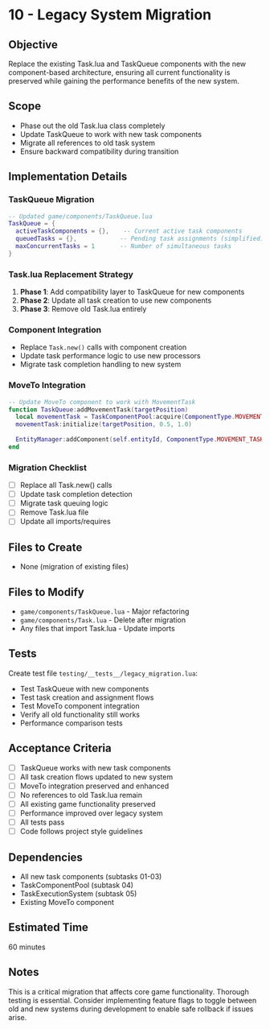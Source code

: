 # 10 - Legacy System Migration

## Objective
Replace the existing Task.lua and TaskQueue components with the new component-based architecture, ensuring all current functionality is preserved while gaining the performance benefits of the new system.

## Scope
- Phase out the old Task.lua class completely
- Update TaskQueue to work with new task components
- Migrate all references to old task system
- Ensure backward compatibility during transition

## Implementation Details

### TaskQueue Migration
```lua
-- Updated game/components/TaskQueue.lua
TaskQueue = {
  activeTaskComponents = {},    -- Current active task components
  queuedTasks = {},            -- Pending task assignments (simplified)
  maxConcurrentTasks = 1       -- Number of simultaneous tasks
}
```

### Task.lua Replacement Strategy
1. **Phase 1**: Add compatibility layer to TaskQueue for new components
2. **Phase 2**: Update all task creation to use new components
3. **Phase 3**: Remove old Task.lua entirely

### Component Integration
- Replace `Task.new()` calls with component creation
- Update task performance logic to use new processors
- Migrate task completion handling to new system

### MoveTo Integration
```lua
-- Update MoveTo component to work with MovementTask
function TaskQueue:addMovementTask(targetPosition)
  local movementTask = TaskComponentPool:acquire(ComponentType.MOVEMENT_TASK)
  movementTask:initialize(targetPosition, 0.5, 1.0)
  
  EntityManager:addComponent(self.entityId, ComponentType.MOVEMENT_TASK, movementTask)
end
```

### Migration Checklist
- [ ] Replace all Task.new() calls
- [ ] Update task completion detection
- [ ] Migrate task queuing logic
- [ ] Remove Task.lua file
- [ ] Update all imports/requires

## Files to Create
- None (migration of existing files)

## Files to Modify
- `game/components/TaskQueue.lua` - Major refactoring
- `game/components/Task.lua` - Delete after migration
- Any files that import Task.lua - Update imports

## Tests
Create test file `testing/__tests__/legacy_migration.lua`:
- Test TaskQueue with new components
- Test task creation and assignment flows
- Test MoveTo component integration
- Verify all old functionality still works
- Performance comparison tests

## Acceptance Criteria
- [ ] TaskQueue works with new task components
- [ ] All task creation flows updated to new system
- [ ] MoveTo integration preserved and enhanced
- [ ] No references to old Task.lua remain
- [ ] All existing game functionality preserved
- [ ] Performance improved over legacy system
- [ ] All tests pass
- [ ] Code follows project style guidelines

## Dependencies
- All new task components (subtasks 01-03)
- TaskComponentPool (subtask 04)
- TaskExecutionSystem (subtask 05)
- Existing MoveTo component

## Estimated Time
60 minutes

## Notes
This is a critical migration that affects core game functionality. Thorough testing is essential. Consider implementing feature flags to toggle between old and new systems during development to enable safe rollback if issues arise.